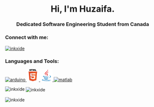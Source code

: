 <h1 align="center">Hi, I'm Huzaifa.</h1>
<h3 align="center">Dedicated Software Engineering Student from Canada</h3>

<h3 align="left">Connect with me:</h3>
<p align="left">
<a href="https://stackoverflow.com/users/inkxide" target="blank"><img align="center" src="https://raw.githubusercontent.com/rahuldkjain/github-profile-readme-generator/master/src/images/icons/Social/stack-overflow.svg" alt="inkxide" height="30" width="40" /></a>
</p>

<h3 align="left">Languages and Tools:</h3>
<p align="left"> <a href="https://www.arduino.cc/" target="_blank" rel="noreferrer"> <img src="https://cdn.worldvectorlogo.com/logos/arduino-1.svg" alt="arduino" width="40" height="40"/> </a> <a href="https://www.w3.org/html/" target="_blank" rel="noreferrer"> <img src="https://raw.githubusercontent.com/devicons/devicon/master/icons/html5/html5-original-wordmark.svg" alt="html5" width="40" height="40"/> </a> <a href="https://www.java.com" target="_blank" rel="noreferrer"> <img src="https://raw.githubusercontent.com/devicons/devicon/master/icons/java/java-original.svg" alt="java" width="40" height="40"/> </a> <a href="https://www.mathworks.com/" target="_blank" rel="noreferrer"> <img src="https://upload.wikimedia.org/wikipedia/commons/2/21/Matlab_Logo.png" alt="matlab" width="40" height="40"/> </a> </p>

<p><img align="left" src="https://github-readme-stats.vercel.app/api/top-langs?username=inkxide&show_icons=true&locale=en&layout=compact" alt="inkxide" /></p>


<p>&nbsp;<img align="center" src="https://github-readme-stats.vercel.app/api?username=inkxide&show_icons=true&locale=en" alt="inkxide" /></p>

<p><img align="center" src="https://github-readme-streak-stats.herokuapp.com/?user=inkxide&" alt="inkxide" /></p>
